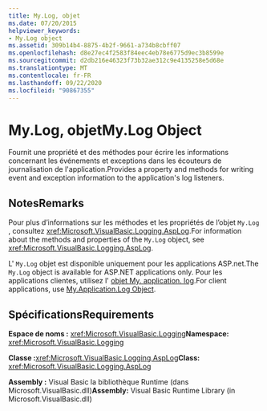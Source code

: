 ```yaml
---
title: My.Log, objet
ms.date: 07/20/2015
helpviewer_keywords:
- My.Log object
ms.assetid: 309b14b4-8875-4b2f-9661-a734b8cbff07
ms.openlocfilehash: d8e27ec4f2583f84eec4eb78e6775d9ec3b8599e
ms.sourcegitcommit: d2db216e46323f73b32ae312c9e4135258e5d68e
ms.translationtype: MT
ms.contentlocale: fr-FR
ms.lasthandoff: 09/22/2020
ms.locfileid: "90867355"
---
```

# <a name="mylog-object"></a><span data-ttu-id="1fe6e-102">My.Log, objet</span><span class="sxs-lookup"><span data-stu-id="1fe6e-102">My.Log Object</span></span>

<span data-ttu-id="1fe6e-103">Fournit une propriété et des méthodes pour écrire les informations concernant les événements et exceptions dans les écouteurs de journalisation de l'application.</span><span class="sxs-lookup"><span data-stu-id="1fe6e-103">Provides a property and methods for writing event and exception information to the application's log listeners.</span></span>  
  
## <a name="remarks"></a><span data-ttu-id="1fe6e-104">Notes</span><span class="sxs-lookup"><span data-stu-id="1fe6e-104">Remarks</span></span>  

 <span data-ttu-id="1fe6e-105">Pour plus d’informations sur les méthodes et les propriétés de l’objet `My.Log` , consultez <xref:Microsoft.VisualBasic.Logging.AspLog>.</span><span class="sxs-lookup"><span data-stu-id="1fe6e-105">For information about the methods and properties of the `My.Log` object, see <xref:Microsoft.VisualBasic.Logging.AspLog>.</span></span>  
  
 <span data-ttu-id="1fe6e-106">L' `My.Log` objet est disponible uniquement pour les applications ASP.net.</span><span class="sxs-lookup"><span data-stu-id="1fe6e-106">The `My.Log` object is available for ASP.NET applications only.</span></span> <span data-ttu-id="1fe6e-107">Pour les applications clientes, utilisez l' [objet My. application. log](my-application-log-object.md).</span><span class="sxs-lookup"><span data-stu-id="1fe6e-107">For client applications, use [My.Application.Log Object](my-application-log-object.md).</span></span>  
  
## <a name="requirements"></a><span data-ttu-id="1fe6e-108">Spécifications</span><span class="sxs-lookup"><span data-stu-id="1fe6e-108">Requirements</span></span>  

 <span data-ttu-id="1fe6e-109">**Espace de noms :** <xref:Microsoft.VisualBasic.Logging></span><span class="sxs-lookup"><span data-stu-id="1fe6e-109">**Namespace:** <xref:Microsoft.VisualBasic.Logging></span></span>  
  
 <span data-ttu-id="1fe6e-110">**Classe :**<xref:Microsoft.VisualBasic.Logging.AspLog></span><span class="sxs-lookup"><span data-stu-id="1fe6e-110">**Class:** <xref:Microsoft.VisualBasic.Logging.AspLog></span></span>  
  
 <span data-ttu-id="1fe6e-111">**Assembly :** Visual Basic la bibliothèque Runtime (dans Microsoft.VisualBasic.dll)</span><span class="sxs-lookup"><span data-stu-id="1fe6e-111">**Assembly:** Visual Basic Runtime Library (in Microsoft.VisualBasic.dll)</span></span>
